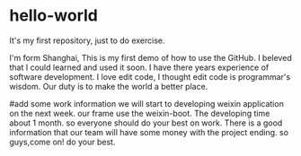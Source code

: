 # hello-world
It's my first repository, just to do exercise.

I'm form Shanghai, This is my first demo of how to use the GitHub.
I beleved that I could learned and used it soon.
I have there years experience of software development.
I love edit code, I thought edit code is programmar's wisdom.
Our duty is to make the world a better place.

#add some work information
we will start to developing weixin application on the next week.
our frame use the weixin-boot.
The developing time about 1 month. so everyone should do your best on work.
There is a good information that our team will have some money with the project ending.
so guys,come on! do your best.
